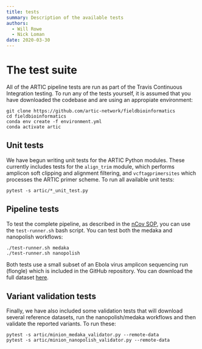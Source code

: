 ```yaml
---
title: tests
summary: Description of the available tests
authors:
  - Will Rowe
  - Nick Loman
date: 2020-03-30
---
```


# The test suite

All of the ARTIC pipeline tests are run as part of the Travis Continuous Integration testing. To run any of the tests yourself, it is assumed that you have downloaded the codebase and are using an appropiate environment:

```
git clone https://github.com/artic-network/fieldbioinformatics
cd fieldbioinformatics
conda env create -f environment.yml
conda activate artic
```

## Unit tests

We have begun writing unit tests for the ARTIC Python modules. These currently includes tests for the `align_trim` module, which performs amplicon soft clipping and alignment filtering, and `vcftagprimersites` which processes the ARTIC primer scheme. To run all available unit tests:

```
pytest -s artic/*_unit_test.py
```

## Pipeline tests

To test the complete pipeline, as described in the [nCov SOP](https://artic.network/ncov-2019/ncov2019-bioinformatics-sop.html), you can use the `test-runner.sh` bash script. You can test both the medaka and nanopolish workflows:

```
./test-runner.sh medaka
./test-runner.sh nanopolish
```

Both tests use a small subset of an Ebola virus amplicon sequencing run (flongle) which is included in the GitHub repository. You can download the full dataset [here](http://artic.s3.climb.ac.uk/run-folders/EBOV_Amplicons_flongle.tar.gz).

## Variant validation tests

Finally, we have also included some validation tests that will download several reference datasets, run the nanopolish/medaka workflows and then validate the reported variants. To run these:

```
pytest -s artic/minion_medaka_validator.py --remote-data
pytest -s artic/minion_nanopolish_validator.py --remote-data
```
